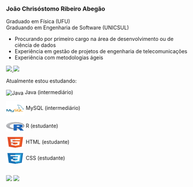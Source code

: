 ### João Chrisóstomo Ribeiro Abegão

Graduado em Física (UFU)<br>
Graduando em Engenharia de Software (UNICSUL)

- Procurando por primeiro cargo na área de desenvolvimento ou de  ciência de dados
- Experiência em gestão de projetos de engenharia de telecomunicações
- Experiência com metodologias ágeis

<div align="left">
<a href="https://github.com/jchrisostomo">
	<img height="180em" src="https://github-readme-stats.vercel.app/api?username=jchrisostomo&show_icons=true&theme=merko&include_all_commits=true&count_private=true"/>
	<img height="180em" src="https://github-readme-stats.vercel.app/api/top-langs/?username=jchrisostomo&layout=compact&langs_count=7&theme=merko"/>
</a>
</div>

Atualmente estou estudando:

<img align="center" alt="Java" height="50" width="50" src="https://cdn.jsdelivr.net/gh/devicons/devicon/icons/java/java-original-wordmark.svg" /> Java (intermediário)

 <img align="center" alt="HTML" height="40" width="50" src="https://raw.githubusercontent.com/devicons/devicon/master/icons/mysql/mysql-original-wordmark.svg"> MySQL (intermediário)

 <img align="center" alt="HTML" height="30" width="50" src="https://raw.githubusercontent.com/devicons/devicon/master/icons/r/r-original.svg"> R (estudante)

<img align="center" alt="HTML" height="30" width="50" src="https://raw.githubusercontent.com/devicons/devicon/master/icons/html5/html5-original.svg"> HTML (estudante)

<img align="center" alt="CSS" height="30" width="50" src="https://raw.githubusercontent.com/devicons/devicon/master/icons/css3/css3-original.svg"> CSS (estudante)

<br>

<div> 
<a href = "mailto:joao.chrisostomo@gmail.com"><img src="https://img.shields.io/badge/-Gmail-%23333?style=for-the-badge&logo=gmail&logoColor=white" target="_blank"></a>
<a href="https://www.linkedin.com/in/joao-chrisostomo/" target="_blank"><img src="https://img.shields.io/badge/-LinkedIn-%230077B5?style=for-the-badge&logo=linkedin&logoColor=white" target="_blank"></a>
</div>